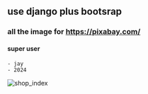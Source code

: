 ## use django plus bootsrap

### all the image for https://pixabay.com/

#### super user

    - jay
    - 2024
![shop_index](https://github.com/92Jay0810/Shopping_Website/assets/96120430/9f5e9d39-4cac-48f8-a18a-eb35ee848fae)

